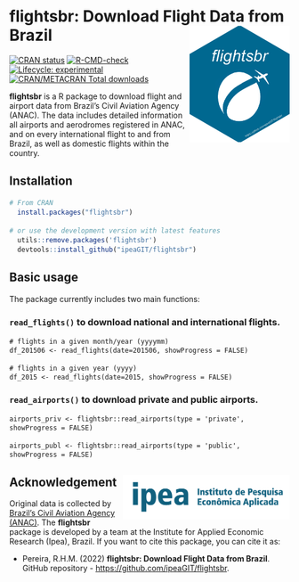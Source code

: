 # flightsbr: Download Flight Data from Brazil <img align="right" src="man/figures/logo.png?raw=true" alt="logo" width="180">

[![CRAN
   status](https://www.r-pkg.org/badges/version/flightsbr)](https://CRAN.R-project.org/package=flightsbr)
[![R-CMD-check](https://github.com/ipeaGIT/flightsbr/workflows/R-CMD-check/badge.svg)](https://github.com/ipeaGIT/flightsbr/actions)
[![Lifecycle:
     experimental](https://img.shields.io/badge/lifecycle-experimental-orange.svg)](https://lifecycle.r-lib.org/articles/stages.html)
[![CRAN/METACRAN Total
   downloads](http://cranlogs.r-pkg.org/badges/grand-total/flightsbr?color=yellow)](https://CRAN.R-project.org/package=flightsbr)

**flightsbr** is a R package to download flight and airport data from Brazil’s Civil Aviation Agency (ANAC). The data includes detailed information all airports and aerodromes registered in ANAC, and on every international flight to and from Brazil, as well as domestic flights within the country.


## Installation

```R
# From CRAN
  install.packages("flightsbr")

# or use the development version with latest features
  utils::remove.packages('flightsbr')
  devtools::install_github("ipeaGIT/flightsbr")
```


## Basic usage
The package currently includes two main functions:

### `read_flights()` to download national and international flights.
```
# flights in a given month/year (yyyymm)
df_201506 <- read_flights(date=201506, showProgress = FALSE)

# flights in a given year (yyyy)
df_2015 <- read_flights(date=2015, showProgress = FALSE)

```

### `read_airports()` to download private and public airports.
```
airports_priv <- flightsbr::read_airports(type = 'private', showProgress = FALSE)

airports_publ <- flightsbr::read_airports(type = 'public', showProgress = FALSE)

```



## Acknowledgement <a href="https://www.ipea.gov.br"><img align="right" src="man/figures/ipea_logo.png" alt="IPEA" width="300" /></a>

Original data is collected by [Brazil’s Civil Aviation Agency (ANAC)](https://www.gov.br/anac/pt-br). The **flightsbr** package is developed by a team at the Institute for Applied Economic Research (Ipea), Brazil. If you want to cite this package, you can cite it as:

* Pereira, R.H.M. (2022) **flightsbr: Download Flight Data from Brazil**. GitHub repository - https://github.com/ipeaGIT/flightsbr.

